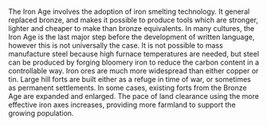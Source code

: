 The Iron Age involves the adoption of iron smelting technology. It general replaced bronze, and makes it possible to produce tools which are stronger, lighter and cheaper to make than bronze equivalents. In many cultures, the Iron Age is the last major step before the development of written language, however this is not universally the case. It is not possible to mass manufacture steel because high furnace temperatures are needed, but steel can be produced by forging bloomery iron to reduce the carbon content in a controllable way. Iron ores are much more widespread than either copper or tin. Large hill forts are built either as a refuge in time of war, or sometimes as permanent settlements. In some cases, existing forts from the Bronze Age are expanded and enlarged. The pace of land clearance using the more effective iron axes increases, providing more farmland to support the growing population.